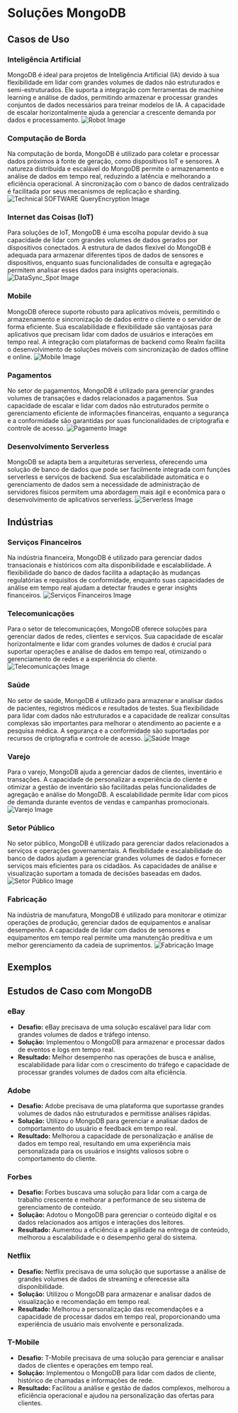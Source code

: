 # Soluções MongoDB

## Casos de Uso

### Inteligência Artificial

MongoDB é ideal para projetos de Inteligência Artificial (IA) devido à sua flexibilidade em lidar com grandes volumes de dados não estruturados e semi-estruturados. Ele suporta a integração com ferramentas de machine learning e análise de dados, permitindo armazenar e processar grandes conjuntos de dados necessários para treinar modelos de IA. A capacidade de escalar horizontalmente ajuda a gerenciar a crescente demanda por dados e processamento.
![Robot Image](imgs/0vcepv-Feature-store.svg)

### Computação de Borda

Na computação de borda, MongoDB é utilizado para coletar e processar dados próximos à fonte de geração, como dispositivos IoT e sensores. A natureza distribuída e escalável do MongoDB permite o armazenamento e análise de dados em tempo real, reduzindo a latência e melhorando a eficiência operacional. A sincronização com o banco de dados centralizado é facilitada por seus mecanismos de replicação e sharding.
![Technical SOFTWARE QueryEncryption Image](imgs/Technical-SOFTWARE-QueryEncryption-Spot.svg)

### Internet das Coisas (IoT)

Para soluções de IoT, MongoDB é uma escolha popular devido à sua capacidade de lidar com grandes volumes de dados gerados por dispositivos conectados. A estrutura de dados flexível do MongoDB é adequada para armazenar diferentes tipos de dados de sensores e dispositivos, enquanto suas funcionalidades de consulta e agregação permitem analisar esses dados para insights operacionais.
![DataSync_Spot Image](imgs/DataSync_Spot.avif)

### Mobile

MongoDB oferece suporte robusto para aplicativos móveis, permitindo o armazenamento e sincronização de dados entre o cliente e o servidor de forma eficiente. Sua escalabilidade e flexibilidade são vantajosas para aplicativos que precisam lidar com dados de usuários e interações em tempo real. A integração com plataformas de backend como Realm facilita o desenvolvimento de soluções móveis com sincronização de dados offline e online.
![Mobile Image](imgs/mobile.svg)

### Pagamentos

No setor de pagamentos, MongoDB é utilizado para gerenciar grandes volumes de transações e dados relacionados a pagamentos. Sua capacidade de escalar e lidar com dados não estruturados permite o gerenciamento eficiente de informações financeiras, enquanto a segurança e a conformidade são garantidas por suas funcionalidades de criptografia e controle de acesso.
![Pagamento Image](imgs/pagamento.svg)

### Desenvolvimento Serverless

MongoDB se adapta bem a arquiteturas serverless, oferecendo uma solução de banco de dados que pode ser facilmente integrada com funções serverless e serviços de backend. Sua escalabilidade automática e o gerenciamento de dados sem a necessidade de administração de servidores físicos permitem uma abordagem mais ágil e econômica para o desenvolvimento de aplicativos serverless.
![Serverless Image](imgs/serveless.svg)

## Indústrias

### Serviços Financeiros

Na indústria financeira, MongoDB é utilizado para gerenciar dados transacionais e históricos com alta disponibilidade e escalabilidade. A flexibilidade do banco de dados facilita a adaptação às mudanças regulatórias e requisitos de conformidade, enquanto suas capacidades de análise em tempo real ajudam a detectar fraudes e gerar insights financeiros.
![Serviços Financeiros Image](imgs/financeiro.svg)

### Telecomunicações

Para o setor de telecomunicações, MongoDB oferece soluções para gerenciar dados de redes, clientes e serviços. Sua capacidade de escalar horizontalmente e lidar com grandes volumes de dados é crucial para suportar operações e análise de dados em tempo real, otimizando o gerenciamento de redes e a experiência do cliente.
![Telecomunicações Image](imgs/telecomunicacoes.svg)

### Saúde

No setor de saúde, MongoDB é utilizado para armazenar e analisar dados de pacientes, registros médicos e resultados de testes. Sua flexibilidade para lidar com dados não estruturados e a capacidade de realizar consultas complexas são importantes para melhorar o atendimento ao paciente e a pesquisa médica. A segurança e a conformidade são suportadas por recursos de criptografia e controle de acesso.
![Saúde Image](imgs/saude.svg)

### Varejo

Para o varejo, MongoDB ajuda a gerenciar dados de clientes, inventário e transações. A capacidade de personalizar a experiência do cliente e otimizar a gestão de inventário são facilitadas pelas funcionalidades de agregação e análise do MongoDB. A escalabilidade permite lidar com picos de demanda durante eventos de vendas e campanhas promocionais.
![Varejo Image](imgs/varejo.svg)

### Setor Público

No setor público, MongoDB é utilizado para gerenciar dados relacionados a serviços e operações governamentais. A flexibilidade e escalabilidade do banco de dados ajudam a gerenciar grandes volumes de dados e fornecer serviços mais eficientes para os cidadãos. As capacidades de análise e visualização suportam a tomada de decisões baseadas em dados.
![Setor Público Image](imgs/setor_publico.svg)

### Fabricação

Na indústria de manufatura, MongoDB é utilizado para monitorar e otimizar operações de produção, gerenciar dados de equipamentos e analisar desempenho. A capacidade de lidar com dados de sensores e equipamentos em tempo real permite uma manutenção preditiva e um melhor gerenciamento da cadeia de suprimentos.
![Fabricação Image](imgs/fabricacao.svg)

## Exemplos

## Estudos de Caso com MongoDB

### eBay
- **Desafio:** eBay precisava de uma solução escalável para lidar com grandes volumes de dados e tráfego intenso.
- **Solução:** Implementou o MongoDB para armazenar e processar dados de eventos e logs em tempo real.
- **Resultado:** Melhor desempenho nas operações de busca e análise, escalabilidade para lidar com o crescimento do tráfego e capacidade de processar grandes volumes de dados com alta eficiência.


### Adobe
- **Desafio:** Adobe precisava de uma plataforma que suportasse grandes volumes de dados não estruturados e permitisse análises rápidas.
- **Solução:** Utilizou o MongoDB para gerenciar e analisar dados de comportamento do usuário e feedback em tempo real.
- **Resultado:** Melhorou a capacidade de personalização e análise de dados em tempo real, resultando em uma experiência mais personalizada para os usuários e insights valiosos sobre o comportamento do cliente.


### Forbes
- **Desafio:** Forbes buscava uma solução para lidar com a carga de trabalho crescente e melhorar a performance de seu sistema de gerenciamento de conteúdo.
- **Solução:** Adotou o MongoDB para gerenciar o conteúdo digital e os dados relacionados aos artigos e interações dos leitores.
- **Resultado:** Aumentou a eficiência e a agilidade na entrega de conteúdo, melhorou a escalabilidade e o desempenho geral do sistema.


### Netflix
- **Desafio:** Netflix precisava de uma solução que suportasse a análise de grandes volumes de dados de streaming e oferecesse alta disponibilidade.
- **Solução:** Utilizou o MongoDB para armazenar e analisar dados de visualização e recomendação em tempo real.
- **Resultado:** Melhorou a personalização das recomendações e a capacidade de processar dados em tempo real, proporcionando uma experiência de usuário mais envolvente e personalizada.


### T-Mobile
- **Desafio:** T-Mobile precisava de uma solução para gerenciar e analisar dados de clientes e operações em tempo real.
- **Solução:** Implementou o MongoDB para lidar com dados de cliente, histórico de chamadas e informações de rede.
- **Resultado:** Facilitou a análise e gestão de dados complexos, melhorou a eficiência operacional e ajudou na personalização das ofertas para clientes.

